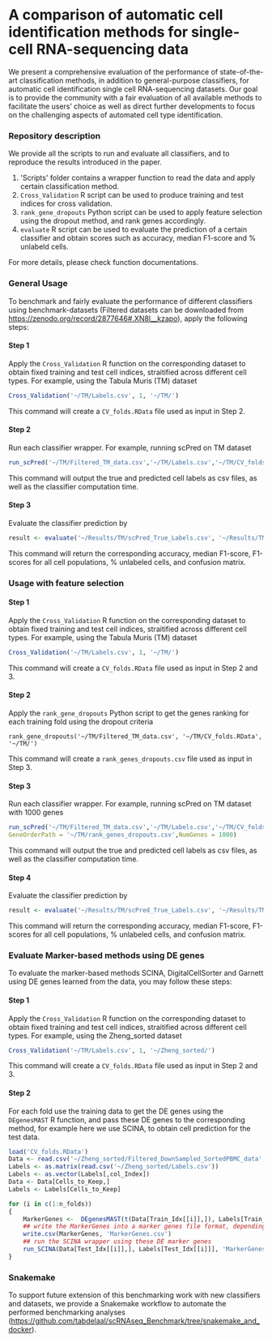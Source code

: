 # A comparison of automatic cell identification methods for single-cell RNA-sequencing data
We present a comprehensive evaluation of the performance of state-of-the-art classification methods, in addition to general-purpose classifiers, for automatic cell identification single cell RNA-sequencing datasets. Our goal is to provide the community with a fair evaluation of all available methods to facilitate the users’ choice as well as direct further developments to focus on the challenging aspects of automated cell type identification.

### Repository description
We provide all the scripts to run and evaluate all classifiers, and to reproduce the results introduced in the paper.


1. 'Scripts' folder contains a wrapper function to read the data and apply certain classification method.
2. ```Cross_Validation``` R script can be used to produce training and test indices for cross validation.
3. ```rank_gene_dropouts``` Python script can be used to apply feature selection using the dropout method, and rank genes accordingly.
4. ```evaluate``` R script can be used to evaluate the prediction of a certain classifier and obtain scores such as accuracy, median F1-score and % unlabeld cells.

For more details, please check function documentations.

### General Usage

To benchmark and fairly evaluate the performance of different classifiers using benchmark-datasets (Filtered datasets can be downloaded from https://zenodo.org/record/2877646#.XN8l__kzapo), apply the following steps:

#### Step 1

Apply the ```Cross_Validation``` R function on the corresponding dataset to obtain fixed training and test cell indices, straitified across different cell types. For example, using the Tabula Muris (TM) dataset

```R
Cross_Validation('~/TM/Labels.csv', 1, '~/TM/')
```

This command will create a ```CV_folds.RData``` file used as input in Step 2.

#### Step 2

Run each classifier wrapper. For example, running scPred on TM dataset

```R
run_scPred('~/TM/Filtered_TM_data.csv','~/TM/Labels.csv','~/TM/CV_folds.RData','~/Results/TM/')
```

This command will output the true and predicted cell labels as csv files, as well as the classifier computation time.

#### Step 3

Evaluate the classifier prediction by 

```R
result <- evaluate('~/Results/TM/scPred_True_Labels.csv', '~/Results/TM/scPred_Pred_Labels.csv')
```

This command will return the corresponding accuracy, median F1-score, F1-scores for all cell populations, % unlabeled cells, and confusion matrix.

### Usage with feature selection

#### Step 1

Apply the ```Cross_Validation``` R function on the corresponding dataset to obtain fixed training and test cell indices, straitified across different cell types. For example, using the Tabula Muris (TM) dataset

```R
Cross_Validation('~/TM/Labels.csv', 1, '~/TM/')
```

This command will create a ```CV_folds.RData``` file used as input in Step 2 and 3.

#### Step 2

Apply the ```rank_gene_dropouts``` Python script to get the genes ranking for each training fold using the dropout criteria

```
rank_gene_dropouts('~/TM/Filtered_TM_data.csv', '~/TM/CV_folds.RData', '~/TM/')
```

This command will create a ```rank_genes_dropouts.csv``` file used as input in Step 3.

#### Step 3

Run each classifier wrapper. For example, running scPred on TM dataset with 1000 genes

```R
run_scPred('~/TM/Filtered_TM_data.csv','~/TM/Labels.csv','~/TM/CV_folds.RData','~/Results/TM/',
GeneOrderPath = '~/TM/rank_genes_dropouts.csv',NumGenes = 1000)
```

This command will output the true and predicted cell labels as csv files, as well as the classifier computation time.

#### Step 4

Evaluate the classifier prediction by 

```R
result <- evaluate('~/Results/TM/scPred_True_Labels.csv', '~/Results/TM/scPred_Pred_Labels.csv')
```

This command will return the corresponding accuracy, median F1-score, F1-scores for all cell populations, % unlabeled cells, and confusion matrix.

### Evaluate Marker-based methods using DE genes

To evaluate the marker-based methods SCINA, DigitalCellSorter and Garnett using DE genes learned from the data, you may follow these steps:

#### Step 1

Apply the ```Cross_Validation``` R function on the corresponding dataset to obtain fixed training and test cell indices, straitified across different cell types. For example, using the Zheng_sorted dataset

```R
Cross_Validation('~/TM/Labels.csv', 1, '~/Zheng_sorted/')
```

This command will create a ```CV_folds.RData``` file used as input in Step 2 and 3.

#### Step 2

For each fold use the training data to get the DE genes using the ```DEgenesMAST``` R function, and pass these DE genes to the corresponding method, for example here we use SCINA, to obtain cell prediction for the test data.

```R
load('CV_folds.RData')
Data <- read.csv('~/Zheng_sorted/Filtered_DownSampled_SortedPBMC_data',row.names = 1)
Labels <- as.matrix(read.csv('~/Zheng_sorted/Labels.csv'))
Labels <- as.vector(Labels[,col_Index])
Data <- Data[Cells_to_Keep,]
Labels <- Labels[Cells_to_Keep]

for (i in c(1:n_folds))
{
    MarkerGenes <-  DEgenesMAST(t(Data[Train_Idx[[i]],]), Labels[Train_Idx[[i]]], Normalize = TRUE, LogTransform = TRUE)
    ## write the MarkerGenes into a marker genes file format, depending on the tested method, for example for SCINA
    write.csv(MarkerGenes, 'MarkerGenes.csv')
    ## run the SCINA wrapper using these DE marker genes
    run_SCINA(Data[Test_Idx[[i]],], Labels[Test_Idx[[i]]], 'MarkerGenes.csv', '~/Results/Zheng_sorted/')
}
```

### Snakemake

To support future extension of this benchmarking work with new classifiers and datasets, we provide a Snakemake workflow to automate the performed benchmarking analyses (https://github.com/tabdelaal/scRNAseq_Benchmark/tree/snakemake_and_docker).
